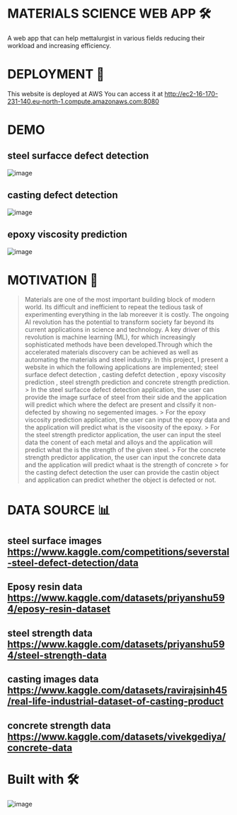 # MATERIALS SCIENCE WEB APP 🛠️
A web app that can help mettalurgist in various fields reducing their workload and increasing efficiency.

# DEPLOYMENT 🚀

This website is deployed at AWS
You can access it at  http://ec2-16-170-231-140.eu-north-1.compute.amazonaws.com:8080

# DEMO

   ## steel surfacce defect detection 
   ![image](https://github.com/priyanshu5943/Steel-defect-detection-system/assets/105591596/270928e9-f703-43ba-8fdb-149f9d9a74ac)


   ## casting defect detection
   ![image](https://github.com/priyanshu5943/Steel-defect-detection-system/assets/105591596/aa5975f5-e915-42af-bda7-b38b70a32a41)


   ## epoxy viscosity prediction
   ![image](https://github.com/priyanshu5943/Steel-defect-detection-system/assets/105591596/28b9dfa1-3ca7-419a-8e34-7220221c1dfd)


   



# MOTIVATION 💪

> Materials are one of the most important building block of modern world.
> Its difficult and inefficient to repeat the tedious task of experimenting everything in the lab moreever it is costly.
> The ongoing AI revolution has the potential to transform society far beyond  its current applications in science and technology. A key driver of this  revolution is machine learning (ML), for which increasingly sophisticated  methods have been developed.Through which the accelerated materials discovery can be achieved as well as automating the materials and steel industry.
> In this project, I present a website in which the following applications are implemented; steel surface defect detection , casting defefct detection , epoxy viscosity prediction , steel strength prediction and concrete strength prediction.
         > In the steel surfacce defect detection application, the user can provide the image surface  of steel  from their side and the application will predict which 
           where the defect are present and clssify it non-defected by showing no segemented images.
         > For the epoxy viscosity prediction  application, the user can input the epoxy  data  and the application will predict what is the visoosity of the epoxy.
         > For the steel strength predictor application, the user can input the steel  data the conent of each metal and alloys  and the application will predict what the 
         is the strength of the given steel.
         > For the concrete strength predictor  application, the user can input the concrete  data and the application will predict whaat is the strength of concrete
         > for the casting defect detection the user can provide the castin object and application can predict whether the object is defected or not.


# DATA SOURCE 📊

## steel surface images https://www.kaggle.com/competitions/severstal-steel-defect-detection/data

## Eposy resin data https://www.kaggle.com/datasets/priyanshu594/eposy-resin-dataset

## steel strength data https://www.kaggle.com/datasets/priyanshu594/steel-strength-data

## casting images data https://www.kaggle.com/datasets/ravirajsinh45/real-life-industrial-dataset-of-casting-product

## concrete strength data https://www.kaggle.com/datasets/vivekgediya/concrete-data



# Built with 🛠️

![image](https://github.com/priyanshu5943/Steel-defect-detection-system/assets/105591596/5e25b733-fe2e-4b1e-9d0e-2ec05018b71f)



